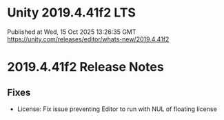 # Unity 2019.4.41f2 LTS
Published at Wed, 15 Oct 2025 13:26:35 GMT  
https://unity.com/releases/editor/whats-new/2019.4.41f2



# 2019.4.41f2 Release Notes

## Fixes

- License: Fix issue preventing Editor to run with NUL of floating license

